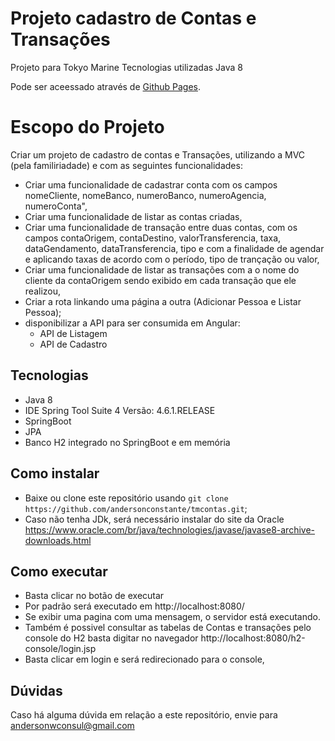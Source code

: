 # Projeto cadastro de Contas e Transações

Projeto para Tokyo Marine
Tecnologias utilizadas Java 8

Pode ser aceessado através de [Github Pages](https://github.com/andersonconstante/tmcontas). 

# Escopo do Projeto

Criar um projeto de cadastro de contas e Transações, utilizando a MVC (pela familiriadade) e com as seguintes funcionalidades:

- Criar uma funcionalidade de cadastrar conta com os campos nomeCliente, nomeBanco, numeroBanco, numeroAgencia, numeroConta",
- Criar uma funcionalidade de listar as contas criadas,
- Criar uma funcionalidade de transação entre duas contas, com os campos contaOrigem, contaDestino, valorTransferencia, taxa, dataGendamento, dataTransferencia, tipo e com a finalidade de agendar e aplicando taxas de acordo com o período, tipo de trançação ou valor,
- Criar uma funcionalidade de listar as transações com a o nome do cliente da contaOrigem sendo  exibido em cada transação que ele realizou,
- Criar a rota linkando uma página a outra (Adicionar Pessoa e Listar Pessoa);
- disponibilizar a API para ser consumida em Angular:
	- API de Listagem
	- API de Cadastro

## Tecnologias

- Java 8
- IDE Spring Tool Suite 4 
  Versão: 4.6.1.RELEASE
- SpringBoot
- JPA
- Banco H2 integrado no SpringBoot e em memória


## Como instalar

- Baixe ou clone este repositório usando `git clone https://github.com/andersonconstante/tmcontas.git`;
- Caso não tenha JDk, será necessário instalar do site da Oracle https://www.oracle.com/br/java/technologies/javase/javase8-archive-downloads.html

## Como executar

- Basta clicar no botão de executar
- Por padrão será executado em http://localhost:8080/
- Se exibir uma pagina com uma mensagem, o servidor está executando.
- Também é possivel consultar as tabelas de Contas e transações pelo console do H2 basta digitar no navegador http://localhost:8080/h2-console/login.jsp
- Basta clicar em login e será redirecionado para o console,


## Dúvidas
Caso há alguma dúvida em relação a este repositório, envie para andersonwconsul@gmail.com
